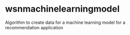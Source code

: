 # wsnmachinelearningmodel
Algorithm to create data for a machine learning model for a recommendation application
